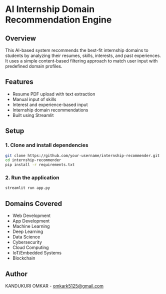 # AI Internship Domain Recommendation Engine

## Overview
This AI-based system recommends the best-fit internship domains to students by analyzing their resumes, skills, interests, and past experiences. It uses a simple content-based filtering approach to match user input with predefined domain profiles.

## Features
- Resume PDF upload with text extraction
- Manual input of skills
- Interest and experience-based input
- Internship domain recommendations
- Built using Streamlit

## Setup

### 1. Clone and install dependencies

```bash
git clone https://github.com/your-username/internship-recommender.git
cd internship-recommender
pip install -r requirements.txt
```

### 2. Run the application

```bash
streamlit run app.py
```

## Domains Covered
- Web Development
- App Development
- Machine Learning
- Deep Learning
- Data Science
- Cybersecurity
- Cloud Computing
- IoT/Embedded Systems
- Blockchain

## Author
KANDUKURI OMKAR - omkark5125@gmail.com